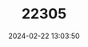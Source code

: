 ---
title: "22305"
category: "Troides dohertyi"
draft: false
date: 2024-02-22 13:03:50
languages:
  English: ["Sangihe Yellow Birdwing", "Talaud Black Birdwing"]
---